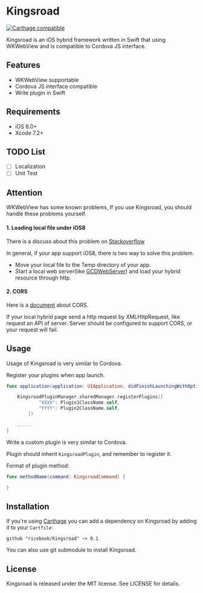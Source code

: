 Kingsroad
======

[![Carthage compatible](https://img.shields.io/badge/Carthage-compatible-4BC51D.svg?style=flat)](https://github.com/Carthage/Carthage)

Kingsroad is an iOS hybrid framework written in Swift that using WKWebView and is compatible to Cordova JS interface.

## Features

- WKWebView supportable
- Cordova JS interface compatible
- Write plugin in Swift


## Requirements

- iOS 8.0+
- Xcode 7.2+

## TODO List

- [ ] Localization
- [ ] Unit Test

## Attention

WKWebView has some known problems, If you use Kingsroad, you should handle these problems yourself.

#### 1. Loading local file under iOS8

There is a discuss about this problem on [Stackoverflow](http://stackoverflow.com/questions/24882834/wkwebview-not-loading-local-files-under-ios-8)

In general, if your app support iOS8, there is two way to solve this problem.

* Move your local file to the Temp directory of your app.
* Start a local web server(like [GCDWebServer](https://github.com/Hearst-DD/ObjectMapper)) and load your hybrid resource through http.

#### 2. CORS

Here is a [document](https://developer.mozilla.org/zh-CN/docs/Web/HTTP/Access_control_CORS) about CORS.

If your local hybrid page send a http request by XMLHttpRequest, like request an API of server. Server should be configured to support CORS, or your request will fail.

## Usage

Usage of Kingsroad is very similar to Cordova.

Register your plugins when app launch. 

``` Swift
func application(application: UIApplication, didFinishLaunchingWithOptions launchOptions: [NSObject: AnyObject]?) -> Bool {

	KingsroadPluginManager.sharedManager.registerPlugins([
            "XXXX": Plugin1ClassName.self,
            "YYYY": Plugin2ClassName.self,
        ])

	.....
}

```

Write a custom plugin is very similar to Cordova. 

Plugin should inherit `KingsroadPlugin`, and remember to register it.

Format of plugin method:

``` Swift
func methodName(command: KingsroadCommand) {

}

```


## Installation

If you're using [Carthage](https://github.com/Carthage/Carthage) you can add a dependency on Kingsroad by adding it to your `Cartfile`:

```
github "ricebook/Kingsroad" ~> 0.1
```

You can also use git submodule to install Kingsroad.

## License

Kingsroad is released under the MIT license. See LICENSE for details.